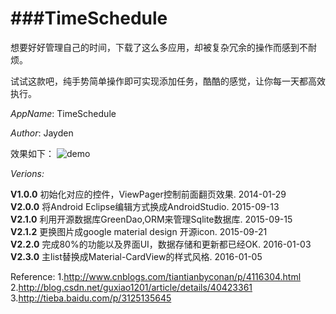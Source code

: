 ###TimeSchedule
============
想要好好管理自己的时间，下载了这么多应用，却被复杂冗余的操作而感到不耐烦。

试试这款吧，纯手势简单操作即可实现添加任务，酷酷的感觉，让你每一天都高效执行。

*AppName*: TimeSchedule

*Author*: Jayden

效果如下：
![demo](http://heiheimonkey.com/wp-content/uploads/2015/10/Chap0_begin.gif)

*Verions:*

**V1.0.0**  初始化对应的控件，ViewPager控制前面翻页效果. 2014-01-29  
**V2.0.0**  将Android Eclipse编辑方式换成AndroidStudio. 2015-09-13  
**V2.1.0**  利用开源数据库GreenDao,ORM来管理Sqlite数据库. 2015-09-15  
**V2.1.2**  更换图片成google material design 开源icon. 2015-09-21  
**V2.2.0**  完成80%的功能以及界面UI，数据存储和更新都已经OK. 2016-01-03  
**V2.3.0**  主list替换成Material-CardView的样式风格. 2016-01-05   


Reference:
1.http://www.cnblogs.com/tiantianbyconan/p/4116304.html
2.http://blog.csdn.net/guxiao1201/article/details/40423361
3.http://tieba.baidu.com/p/3125135645
